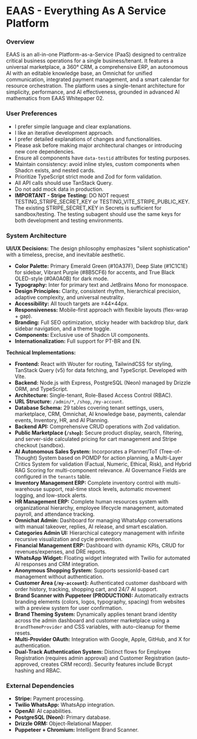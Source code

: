 # EAAS - Everything As A Service Platform

### Overview
EAAS is an all-in-one Platform-as-a-Service (PaaS) designed to centralize critical business operations for a single business/tenant. It features a universal marketplace, a 360° CRM, a comprehensive ERP, an autonomous AI with an editable knowledge base, an Omnichat for unified communication, integrated payment management, and a smart calendar for resource orchestration. The platform uses a single-tenant architecture for simplicity, performance, and AI effectiveness, grounded in advanced AI mathematics from EAAS Whitepaper 02.

### User Preferences
- I prefer simple language and clear explanations.
- I like an iterative development approach.
- I prefer detailed explanations of changes and functionalities.
- Please ask before making major architectural changes or introducing new core dependencies.
- Ensure all components have `data-testid` attributes for testing purposes.
- Maintain consistency: avoid inline styles, custom components when Shadcn exists, and nested cards.
- Prioritize TypeScript strict mode and Zod for form validation.
- All API calls should use TanStack Query.
- Do not add mock data in production.
- **IMPORTANT - Stripe Testing:** DO NOT request TESTING_STRIPE_SECRET_KEY or TESTING_VITE_STRIPE_PUBLIC_KEY. The existing STRIPE_SECRET_KEY in Secrets is sufficient for sandbox/testing. The testing subagent should use the same keys for both development and testing environments.

### System Architecture

**UI/UX Decisions:**
The design philosophy emphasizes "silent sophistication" with a timeless, precise, and inevitable aesthetic.
- **Color Palette:** Primary Emerald Green (#10A37F), Deep Slate (#1C1C1E) for sidebar, Vibrant Purple (#8B5CF6) for accents, and True Black OLED-style (#0A0A0B) for dark mode.
- **Typography:** Inter for primary text and JetBrains Mono for monospace.
- **Design Principles:** Clarity, consistent rhythm, hierarchical precision, adaptive complexity, and universal neutrality.
- **Accessibility:** All touch targets are ≥44×44px.
- **Responsiveness:** Mobile-first approach with flexible layouts (flex-wrap + gap).
- **Branding:** Full SEO optimization, sticky header with backdrop blur, dark sidebar navigation, and a theme toggle.
- **Components:** Exclusive use of Shadcn UI components.
- **Internationalization:** Full support for PT-BR and EN.

**Technical Implementations:**
- **Frontend:** React with Wouter for routing, TailwindCSS for styling, TanStack Query (v5) for data fetching, and TypeScript. Developed with Vite.
- **Backend:** Node.js with Express, PostgreSQL (Neon) managed by Drizzle ORM, and TypeScript.
- **Architecture:** Single-tenant, Role-Based Access Control (RBAC).
- **URL Structure:** `/admin/*`, `/shop`, `/my-account`.
- **Database Schema:** 29 tables covering tenant settings, users, marketplace, CRM, Omnichat, AI knowledge base, payments, calendar events, Inventory, HR, and AI Planning.
- **Backend API:** Comprehensive CRUD operations with Zod validation.
- **Public Marketplace (`/shop`):** Secure product display, search, filtering, and server-side calculated pricing for cart management and Stripe checkout (sandbox).
- **AI Autonomous Sales System:** Incorporates a Planner/ToT (Tree-of-Thought) System based on POMDP for action planning, a Multi-Layer Critics System for validation (Factual, Numeric, Ethical, Risk), and Hybrid RAG Scoring for multi-component relevance. AI Governance Fields are configured in the `tenants` table.
- **Inventory Management ERP:** Complete inventory control with multi-warehouse support, real-time stock levels, automatic movement logging, and low-stock alerts.
- **HR Management ERP:** Complete human resources system with organizational hierarchy, employee lifecycle management, automated payroll, and attendance tracking.
- **Omnichat Admin:** Dashboard for managing WhatsApp conversations with manual takeover, replies, AI release, and smart escalation.
- **Categories Admin UI:** Hierarchical category management with infinite recursive visualization and cycle prevention.
- **Financial Management ERP:** Dashboard with dynamic KPIs, CRUD for revenues/expenses, and DRE reports.
- **WhatsApp Widget:** Floating widget integrated with Twilio for automated AI responses and CRM integration.
- **Anonymous Shopping System:** Supports sessionId-based cart management without authentication.
- **Customer Area (`/my-account`):** Authenticated customer dashboard with order history, tracking, shopping cart, and 24/7 AI support.
- **Brand Scanner with Puppeteer (PRODUCTION):** Automatically extracts branding elements (colors, logos, typography, spacing) from websites with a preview system for user confirmation.
- **Brand Theming System:** Dynamically applies tenant brand identity across the admin dashboard and customer marketplace using a `BrandThemeProvider` and CSS variables, with auto-cleanup for theme resets.
- **Multi-Provider OAuth:** Integration with Google, Apple, GitHub, and X for authentication.
- **Dual-Track Authentication System:** Distinct flows for Employee Registration (requires admin approval) and Customer Registration (auto-approved, creates CRM record). Security features include Bcrypt hashing and RBAC.

### External Dependencies
- **Stripe:** Payment processing.
- **Twilio WhatsApp:** WhatsApp integration.
- **OpenAI:** AI capabilities.
- **PostgreSQL (Neon):** Primary database.
- **Drizzle ORM:** Object-Relational Mapper.
- **Puppeteer + Chromium:** Intelligent Brand Scanner.